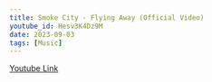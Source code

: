 ```yaml
---
title: Smoke City - Flying Away (Official Video)
youtube_id: Hesv3K4Dz9M
date: 2023-09-03
tags: [Music]
---
```


[Youtube Link](https://www.youtube.com/watch?v=Hesv3K4Dz9M)  